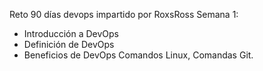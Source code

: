 Reto 90 días devops impartido por RoxsRoss
Semana 1:
- Introducción a DevOps
- Definición de DevOps
- Beneficios de DevOps
  Comandos Linux,
  Comandas Git.
